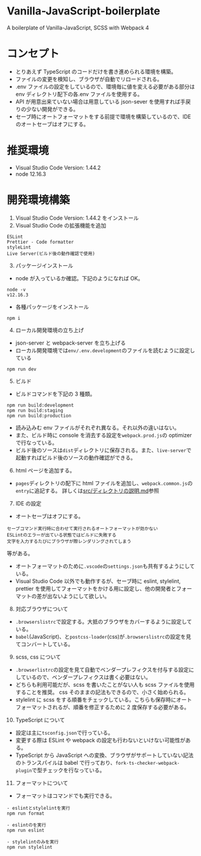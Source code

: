 # Vanilla-JavaScript-boilerplate

A boilerplate of Vanilla-JavaScript, SCSS with Webpack 4

# コンセプト

- とりあえず TypeScript のコードだけを書き進められる環境を構築。
- ファイルの変更を検知し、ブラウザが自動でリロードされる。
- .env ファイルの設定をしているので、環境毎に値を変える必要がある部分は env ディレクトリ配下の各.env ファイルを使用する。
- API が用意出来ていない場合は用意している json-sever を使用すれば手戻りの少ない開発ができる。
- セーブ時にオートフォーマットをする前提で環境を構築しているので、IDE のオートセーブはオフにする。

# 推奨環境

- Visual Studio Code Version: 1.44.2
- node 12.16.3

# 開発環境構築

1. Visual Studio Code Version: 1.44.2 をインストール
2. Visual Studio Code の拡張機能を追加

```
ESLint
Prettier - Code formatter
styleLint
Live Server(ビルド後の動作確認で使用)
```

3. パッケージインストール

- node が入っているか確認。下記のようになれば OK。

```
node -v
v12.16.3
```

- 各種パッケージをインストール

```
npm i
```

4. ローカル開発環境の立ち上げ

- json-server と webpack-server を立ち上げる
- ローカル開発環境では`env/.env.development`のファイルを読むように設定している

```
npm run dev
```

5. ビルド

- ビルドコマンドを下記の 3 種類。

```
npm run build:development
npm run build:staging
npm run build:production
```

- 読み込みむ env ファイルがそれぞれ異なる。それ以外の違いはない。
- また、ビルド時に console を消去する設定を`webpack.prod.js`の optimizer で行なっている。
- ビルド後のソースは`dist`ディレクトリに保存される。また、`live-server`で起動すればビルド後のソースの動作確認ができる。

6. html ページを追加する。

- `pages`ディレクトリの配下に html ファイルを追加し、`webpack.common.js`の`entry`に追記する。
  詳しくは[src/ディレクトリの説明.md](https://github.com/astatsuya/TypeScript-boilerplate/blob/master/src/%E3%83%87%E3%82%A3%E3%83%AC%E3%82%AF%E3%83%88%E3%83%AA%E3%81%AE%E8%AA%AC%E6%98%8E.md)参照

7. IDE の設定

- オートセーブはオフにする。

```
セーブコマンド実行時に合わせて実行されるオートフォーマットが効かない
ESLintのエラーが出ている状態ではビルドに失敗する
文字を入力するたびにブラウザが際レンダリングされてしまう
```

等がある。

- オートフォーマットのために`.vscode`の`settings.json`も共有するようにしている。
- Visual Studio Code 以外でも動作するが、セーブ時に eslint, stylelint, prettier を使用してフォーマットをかける用に設定し、他の開発者とフォーマットの差が出ないようにして欲しい。

8. 対応ブラウザについて

- `.browserslistrc`で設定する。大抵のブラウザをカバーするように設定している。
- `babel`(JavaScript)、と`postcss-loader`(css)が`.browserslistrc`の設定を見てコンバートしている。

9. scss, css について

- `.browserlistrc`の設定を見て自動でベンダープレフィクスを付与する設定にしているので、ベンダープレフィクスは書く必要はない。
- どちらも利用可能だが、scss を書いたことがない人も scss ファイルを使用することを推奨。
  css そのままの記法もできるので、小さく始められる。
- stylelint に scss をする順番をチェックしている。こちらも保存時にオートフォーマットされるが、順番を修正するために 2 度保存する必要がある。

10. TypeScript について

- 設定は主に`tsconfig.json`で行っている。
- 変更する際は ESLint や webpack の設定も行わないといけない可能性がある。
- TypeScript から JavaScript への変換、ブラウザがサポートしていない記法のトランスパイルは babel で行っており、`fork-ts-checker-webpack-plugin`で型チェックを行なっている。

11. フォーマットについて

- フォーマットはコマンドでも実行できる。

```
- eslintとstylelintを実行
npm run format

- eslintのを実行
npm run eslint

- stylelintのみを実行
npm run stylelint
```
